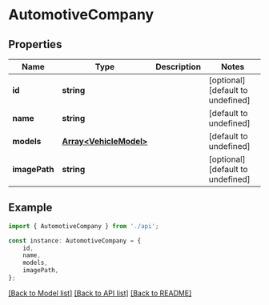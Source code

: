 # AutomotiveCompany


## Properties

Name | Type | Description | Notes
------------ | ------------- | ------------- | -------------
**id** | **string** |  | [optional] [default to undefined]
**name** | **string** |  | [default to undefined]
**models** | [**Array&lt;VehicleModel&gt;**](VehicleModel.md) |  | [default to undefined]
**imagePath** | **string** |  | [optional] [default to undefined]

## Example

```typescript
import { AutomotiveCompany } from './api';

const instance: AutomotiveCompany = {
    id,
    name,
    models,
    imagePath,
};
```

[[Back to Model list]](../README.md#documentation-for-models) [[Back to API list]](../README.md#documentation-for-api-endpoints) [[Back to README]](../README.md)
